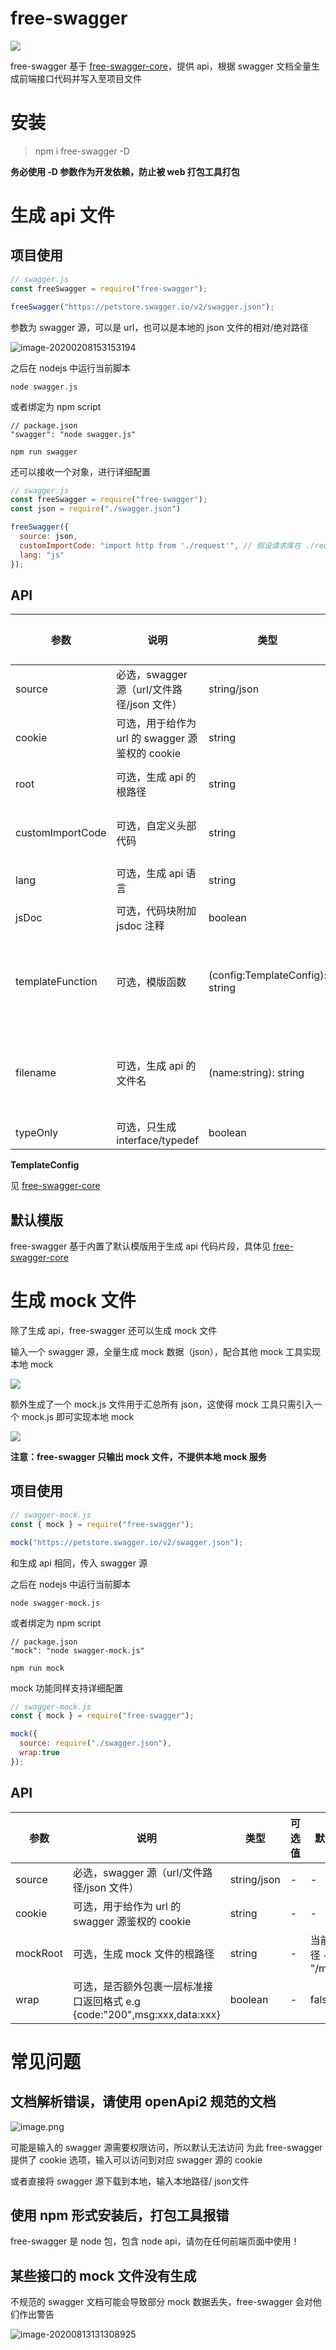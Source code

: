 # free-swagger

![](https://img.shields.io/npm/v/free-swagger)

free-swagger 基于 [free-swagger-core](https://www.npmjs.com/package/free-swagger-core)，提供 api，根据 swagger 文档全量生成前端接口代码并写入至项目文件


# 安装

> npm i free-swagger -D

**务必使用 -D 参数作为开发依赖，防止被 web 打包工具打包**

# 生成 api 文件

## 项目使用

```javascript
// swagger.js
const freeSwagger = require("free-swagger");

freeSwagger("https://petstore.swagger.io/v2/swagger.json");
```

参数为 swagger 源，可以是 url，也可以是本地的 json 文件的相对/绝对路径

![image-20200208153153194](https://tva1.sinaimg.cn/large/0082zybply1gbp11zc8jrj32bo0h842p.jpg)

之后在 nodejs 中运行当前脚本

```
node swagger.js
```

或者绑定为 npm script

```
// package.json
"swagger": "node swagger.js"
```

```
npm run swagger
```

还可以接收一个对象，进行详细配置

```javascript
// swagger.js
const freeSwagger = require("free-swagger");
const json = require("./swagger.json")

freeSwagger({
  source: json,
  customImportCode: "import http from './request'", // 假设请求库在 ./request
  lang: "js"
});
```

## API

| 参数             | 说明                                            | 类型                             | 可选值      | 默认值                                         |
| ---------------- | ----------------------------------------------- | -------------------------------- | ----------- | ---------------------------------------------- |
| source           | 必选，swagger 源（url/文件路径/json 文件）      | string/json                      | -           | -                                              |
| cookie           | 可选，用于给作为 url 的 swagger 源鉴权的 cookie | string                           | -           | -                                              |
| root             | 可选，生成 api 的根路径                         | string                           | -           | 当前路径 + "/src/api"                          |
| customImportCode | 可选，自定义头部代码                            | string                           | -           | "import axios from 'axios'"                    |
| lang             | 可选，生成 api 语言                             | string                           | "js" / "ts" | "js"                                           |
| jsDoc         | 可选，代码块附加 jsdoc 注释   | boolean                  |  -           | true     |
| templateFunction | 可选，模版函数                                  | (config:TemplateConfig):  string | -           | 返回一个模版，用于自定义代码片段，参考底部示例 |
| filename         | 可选，生成 api 的文件名                         | (name:string): string            | -           | name 为当前 swagger 中标注的 controller 名     |
| typeOnly | 可选，只生成 interface/typedef | boolean |  | false |

**TemplateConfig**

见 [free-swagger-core](https://www.npmjs.com/package/free-swagger-core)

## 默认模版

free-swagger 基于内置了默认模版用于生成 api 代码片段，具体见 [free-swagger-core](https://www.npmjs.com/package/free-swagger-core)


# 生成 mock 文件

除了生成 api，free-swagger 还可以生成 mock 文件

输入一个 swagger 源，全量生成 mock 数据（json），配合其他 mock 工具实现本地 mock

![](https://tva1.sinaimg.cn/large/00831rSTly1gdhwhmhydqj31fo0u0u0x.jpg)

额外生成了一个 mock.js 文件用于汇总所有 json，这使得 mock 工具只需引入一个 mock.js 即可实现本地 mock

![](https://tva1.sinaimg.cn/large/007S8ZIlly1ge6dlcwtw5j30za0fijtq.jpg)

**注意：free-swagger 只输出 mock 文件，不提供本地 mock 服务**

## 项目使用

```javascript
// swagger-mock.js
const { mock } = require("free-swagger");

mock("https://petstore.swagger.io/v2/swagger.json");
```

和生成 api 相同，传入 swagger 源

之后在 nodejs 中运行当前脚本

```
node swagger-mock.js
```

或者绑定为 npm script

```
// package.json
"mock": "node swagger-mock.js"
```

```
npm run mock
```

mock 功能同样支持详细配置

```javascript
// swagger-mock.js
const { mock } = require("free-swagger");

mock({
  source: require("./swagger.json"),
  wrap:true
});
```

## API

| 参数     | 说明                                                         | 类型        | 可选值 | 默认值          |
| -------- | ------------------------------------------------------------ | ----------- | ------ | --------------- |
| source   | 必选，swagger 源（url/文件路径/json 文件）                   | string/json | -      | -               |
| cookie   | 可选，用于给作为 url 的 swagger 源鉴权的 cookie              | string      | -      | -               |
| mockRoot | 可选，生成 mock 文件的根路径                                 | string      | -      | 当前路径 + "/mock" |
| wrap     | 可选，是否额外包裹一层标准接口返回格式 e.g {code:"200",msg:xxx,data:xxx} | boolean     | -      | false           |

# 常见问题

## 文档解析错误，请使用 openApi2 规范的文档

  ![image.png](https://p-vcloud.byteimg.com/tos-cn-i-em5hxbkur4/c3be996f638947ac9fda47cc594994fa~tplv-em5hxbkur4-noop.image?width=1430&height=174)

可能是输入的 swagger 源需要权限访问，所以默认无法访问
为此 free-swagger 提供了 cookie 选项，输入可以访问到对应 swagger 源的 cookie 

或者直接将 swagger 源下载到本地，输入本地路径/ json文件

## 使用 npm 形式安装后，打包工具报错

free-swagger 是 node 包，包含 node api，请勿在任何前端页面中使用！

## 某些接口的 mock 文件没有生成

不规范的 swagger 文档可能会导致部分 mock 数据丢失，free-swagger 会对他们作出警告

![image-20200813131308925](https://tva1.sinaimg.cn/large/007S8ZIlgy1ghp3x90jy1j31i60egju8.jpg)
